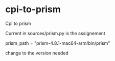 # cpi-to-prism
Cpi to prism

Current in sources/prism.py is the assignement

prism_path = "prism-4.8.1-mac64-arm/bin/prism"

change to the version needed